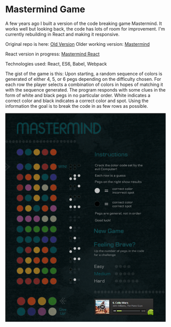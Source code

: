 # Mastermind Game

A few years ago I built a version of the code breaking game Mastermind. It works well but looking back, the code has lots of room for improvement. I'm currently rebuilding in React and making it responsive.

Original repo is here: [Old Version](https://github.com/lwalker5/mastermind)
Older working version: [Mastermind](http://lindsaymwalker.com/mastermind/)


React version in progress: [Mastermind React](http://lindsaymwalker.com/mastermind-react/dist/index.html)

Technologies used: React, ES6, Babel, Webpack

The gist of the game is this:
Upon starting, a random sequence of colors is generated of either 4, 5, or 6 pegs depending on the difficulty chosen. For each row the player selects a combination of colors in hopes of matching it with the sequence generated. The program responds with some clues in the form of white and black pegs in no particular order. White indicates a correct color and black indicates a correct color and spot. Using the information the goal is to break the code in as few rows as possible. 

![Gameplay screenshot](/mastermind_screencap.png?raw=true "Winning Game")